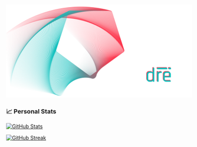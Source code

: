 <!-- Hero Image -->
[![Hero Image](https://raw.githubusercontent.com/gabrielediremigio/gabrielediremigio/master/hero.png)](https://github.com/gabrielediremigio/gabrielediremigio)
<!---------------->

<!-- Personal Stats Section -->
### :chart_with_upwards_trend: Personal Stats

[![GitHub Stats](https://github-readme-stats.vercel.app/api?username=gabrielediremigio&title_color=AE6371&text_color=5D9498&icon_color=AE6371&border_color=5D9498&theme=transparent&border_radius=12&hide=stars,issues&card_width=500&rank_icon=github&show_icons=true&show=prs_merged,prs_merged_percentage)](https://github.com/gabrielediremigio/gabrielediremigio)

[![GitHub Streak](https://streak-stats.demolab.com/?user=gabrielediremigio&theme=transparent&border_radius=12&border=5D9498&stroke=5D9498&ring=AE6371&fire=5D9498&currStreakNum=5D9498&sideNums=AE6371&currStreakLabel=5D9498&sideLabels=5D9498&dates=AE6371&card_width=500)](https://github.com/gabrielediremigio/gabrielediremigio)
<!-------------------->
